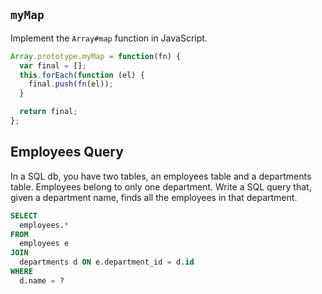 ## `myMap`

Implement the `Array#map` function in JavaScript.

```js
Array.prototype.myMap = function(fn) {
  var final = [];
  this.forEach(function (el) {
    final.push(fn(el));
  }

  return final;
};
```

## Employees Query

In a SQL db, you have two tables, an employees table and a departments
table. Employees belong to only one department. Write a SQL query that,
given a department name, finds all the employees in that department.

```sql
SELECT
  employees.*
FROM
  employees e
JOIN
  departments d ON e.department_id = d.id
WHERE
  d.name = ?
```
